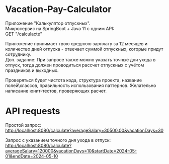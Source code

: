 # Vacation-Pay-Calculator
Приложение "Калькулятор отпускных".  
Микросервис на SpringBoot + Java 11 c одним API:  
GET "/calculacte"  
  
Приложение принимает твою среднюю зарплату за 12 месяцев и количество дней отпуска - отвечает суммой отпускных, которые придут сотруднику.  
Доп. задание: При запросе также можно указать точные дни ухода в отпуск, тогда должен проводиться рассчет отпускных с учётом праздников и выходных.  
  
Проверяться будет чистота кода, структура проекта, название полей\классов, правильность использования паттернов. Желательно написание юнит-тестов, проверяющих расчет.  

# API requests
Простой запрос:  
[http://localhost:8080/calculate?averageSalary=30500.00&vacationDays=30](http://localhost:8080/calculate?averageSalary=30500.00&vacationDays=30)
  
Запрос с указанием точного дня ухода в отпуск:  
[http://localhost:8080/calculate?averageSalary=120000&vacationDays=10&startDate=2024-05-01&endDate=2024-05-10](http://localhost:8080/calculate?averageSalary=120000&vacationDays=10&startDate=2024-05-01&endDate=2024-05-10)  
